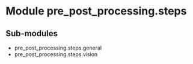 Module pre_post_processing.steps
================================

Sub-modules
-----------
* pre_post_processing.steps.general
* pre_post_processing.steps.vision